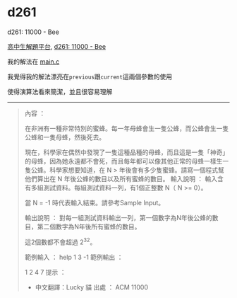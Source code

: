 # d261
d261: 11000 - Bee

[高中生解題平台](http://zerojudge.tw/), [d261: 11000 - Bee](http://zerojudge.tw/ShowProblem?problemid=d261)

我的解法在 [main.c](https://github.com/wemee/d261/blob/master/main.c)

我覺得我的解法漂亮在`previous`跟`current`這兩個參數的使用

使得演算法看來簡潔，並且很容易理解

---

> 內容 ：
> 
> 在非洲有一種非常特別的蜜蜂。每一年母蜂會生一隻公蜂，而公蜂會生一隻公蜂和一隻母蜂，然後死去。
> 
> 現在，科學家在偶然中發現了一隻這種品種的母蜂，而且這是一隻「神奇」的母蜂，因為她永遠都不會死，而且每年都可以像其他正常的母蜂一樣生一隻公蜂。科學家想要知道，在 N > 年後會有多少隻蜜蜂。請寫一個程式幫他們算出在 N 年後公蜂的數目以及所有蜜蜂的數目。
> 輸入說明 ： 
> 輸入含有多組測試資料。每組測試資料一列，有1個正整數 N（ N >= 0）。
> 
> 當 N = -1 時代表輸入結束。請參考Sample Input。
> 
> 輸出說明 ： 
> 對每一組測試資料輸出一列，第一個數字為N年後公蜂的數目，第二個數字為N年後所有蜜蜂的數目。
> 
> 這2個數都不會超過 2<sup>32</sup>。
> 
> 範例輸入 ：  help
> 1
> 3
> -1
> 範例輸出 ：
> 
> 1 2
> 4 7
> 提示 ： 
> * 中文翻譯：Lucky 貓
> 出處 ： 
> ACM 11000
